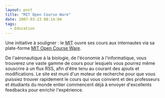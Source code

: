 ```yaml
---
layout: post
title: "MIT Open Course Ware"
date: 2007-03-23 08:14:04
tags:
  - Education
---
```


Une initiative à souligner&nbsp;: le <acronym lang="en" title="Massachusetts Institute Of Technology">MIT</acronym> ouvre ses cours aux internautes via sa plate-forme [MIT Open Course Ware](http://ocw.mit.edu/index.htm).

<!-- more -->

De l'aéronautique à la biologie, de l'économie à l'informatique, vous trouverez une vaste gamme de cours pour lesquels vous pourrez même souscrire à un flux RSS, afin d'être tenu au courant des ajouts et modifications. Le site est muni d'un moteur de recherche pour que vous puissiez trouver rapidement le cours qui vous convient et des professeurs et étudiants du monde entier commencent déjà à envoyer d'excellents feedbacks pour enrichir l'expérience.
